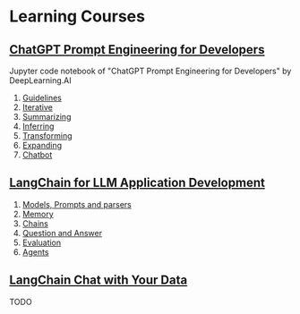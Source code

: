 
# Learning Courses

## [ChatGPT Prompt Engineering for Developers](https://learn.deeplearning.ai/chatgpt-prompt-eng/lesson/1/introduction)

Jupyter code notebook of "ChatGPT Prompt Engineering for Developers" by DeepLearning.AI

1. [Guidelines](./ChatGPT%20Prompt%20Engineering%20for%20Developers/1.Guidelines.ipynb)
2. [Iterative](./ChatGPT%20Prompt%20Engineering%20for%20Developers/2.Iterative.ipynb)
3. [Summarizing](./ChatGPT%20Prompt%20Engineering%20for%20Developers/3.Summarizing.ipynb)
4. [Inferring](./ChatGPT%20Prompt%20Engineering%20for%20Developers/4.Inferring.ipynb)
5. [Transforming](./ChatGPT%20Prompt%20Engineering%20for%20Developers/5.Transforming.ipynb)
6. [Expanding](./ChatGPT%20Prompt%20Engineering%20for%20Developers/6.Expanding.ipynb)
7. [Chatbot](./ChatGPT%20Prompt%20Engineering%20for%20Developers/7.Chatbot.ipynb)

## [LangChain for LLM Application Development](https://learn.deeplearning.ai/langchain/lesson/1/introduction)

1. [Models, Prompts and parsers](./LangChain%20for%20LLM%20Application%20Development/1.Models%2CPrompts%20and%20parsers.ipynb)
2. [Memory](./LangChain%20for%20LLM%20Application%20Development/2.Memory.ipynb)
3. [Chains](./LangChain%20for%20LLM%20Application%20Development/3.Chains.ipynb)
4. [Question and Answer](./LangChain%20for%20LLM%20Application%20Development/4.QnA.ipynb)
5. [Evaluation](./LangChain%20for%20LLM%20Application%20Development/5.Evaluation.ipynb)
6. [Agents](./LangChain%20for%20LLM%20Application%20Development/6.Agents.ipynb)

## [LangChain Chat with Your Data](https://learn.deeplearning.ai/langchain-chat-with-your-data/lesson/1/introduction)

TODO
